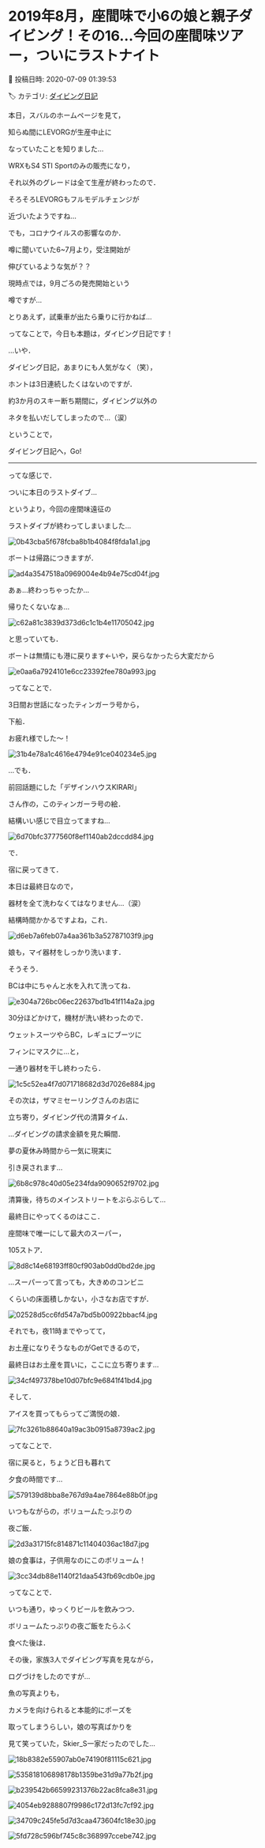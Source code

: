 # 2019年8月，座間味で小6の娘と親子ダイビング！その16…今回の座間味ツアー，ついにラストナイト

📅 投稿日時: 2020-07-09 01:39:53

🏷️ カテゴリ: [ダイビング日記](ce3a7a8d424d112fce83ee85c81a0e344.md)

本日，スバルのホームページを見て，


知らぬ間にLEVORGが生産中止に


なっていたことを知りました…





WRXもS4 STI Sportのみの販売になり，


それ以外のグレードは全て生産が終わったので．


そろそろLEVORGもフルモデルチェンジが


近づいたようですね…





でも，コロナウイルスの影響なのか．


噂に聞いていた6~7月より，受注開始が


伸びているような気が？？


現時点では，9月ごろの発売開始という


噂ですが…


とりあえず，試乗車が出たら乗りに行かねば…





ってなことで，今日も本題は，ダイビング日記です！





…いや．


ダイビング日記，あまりにも人気がなく（笑），


ホントは3日連続したくはないのですが．


約3か月のスキー断ち期間に，ダイビング以外の


ネタを払いだしてしまったので…（涙）





ということで，


ダイビング日記へ，Go!


---





ってな感じで．


ついに本日のラストダイブ…


というより，今回の座間味遠征の


ラストダイブが終わってしまいました…




![0b43cba5f678fcba8b1b4084f8fda1a1.jpg](images/0b43cba5f678fcba8b1b4084f8fda1a1.jpg)







ボートは帰路につきますが．




![ad4a3547518a0969004e4b94e75cd04f.jpg](images/ad4a3547518a0969004e4b94e75cd04f.jpg)




あぁ…終わっちゃったか…


帰りたくないなぁ…




![c62a81c3839d373d6c1c1b4e11705042.jpg](images/c62a81c3839d373d6c1c1b4e11705042.jpg)




と思っていても．


ボートは無情にも港に戻ります←いや，戻らなかったら大変だから




![e0aa6a7924101e6cc23392fee780a993.jpg](images/e0aa6a7924101e6cc23392fee780a993.jpg)







ってなことで．


3日間お世話になったティンガーラ号から，


下船．


お疲れ様でした～！




![31b4e78a1c4616e4794e91ce040234e5.jpg](images/31b4e78a1c4616e4794e91ce040234e5.jpg)







…でも．


前回話題にした「デザインハウスKIRARI」


さん作の，このティンガーラ号の絵．


結構いい感じで目立ってますね…




![6d70bfc3777560f8ef1140ab2dccdd84.jpg](images/6d70bfc3777560f8ef1140ab2dccdd84.jpg)







で．


宿に戻ってきて．


本日は最終日なので，


器材を全て洗わなくてはなりません…（涙）


結構時間かかるですよね，これ．




![d6eb7a6feb07a4aa361b3a52787103f9.jpg](images/d6eb7a6feb07a4aa361b3a52787103f9.jpg)







娘も，マイ器材をしっかり洗います．


そうそう．


BCは中にちゃんと水を入れて洗ってね．




![e304a726bc06ec22637bd1b41f114a2a.jpg](images/e304a726bc06ec22637bd1b41f114a2a.jpg)







30分ほどかけて，機材が洗い終わったので．


ウェットスーツやらBC，レギュにブーツに


フィンにマスクに…と，


一通り器材を干し終わったら．




![1c5c52ea4f7d071718682d3d7026e884.jpg](images/1c5c52ea4f7d071718682d3d7026e884.jpg)







その次は，ザマミセーリングさんのお店に


立ち寄り，ダイビング代の清算タイム．


…ダイビングの請求金額を見た瞬間．


夢の夏休み時間から一気に現実に


引き戻されます…




![6b8c978c40d05e234fda9090652f9702.jpg](images/6b8c978c40d05e234fda9090652f9702.jpg)







清算後，待ちのメインストリートをぶらぶらして…


最終日にやってくるのはここ．


座間味で唯一にして最大のスーパー，


105ストア．




![8d8c14e68193ff80cf903ab0dd0bd2de.jpg](images/8d8c14e68193ff80cf903ab0dd0bd2de.jpg)




…スーパーって言っても，大きめのコンビニ


くらいの床面積しかない，小さなお店ですが．




![02528d5cc6fd547a7bd5b00922bbacf4.jpg](images/02528d5cc6fd547a7bd5b00922bbacf4.jpg)




それでも，夜11時までやってて，


お土産になりそうなものがGetできるので，


最終日はお土産を買いに，ここに立ち寄ります…




![34cf497378be10d07bfc9e6841f41bd4.jpg](images/34cf497378be10d07bfc9e6841f41bd4.jpg)







そして．


アイスを買ってもらってご満悦の娘．




![7fc3261b88640a19ac3b0915a8739ac2.jpg](images/7fc3261b88640a19ac3b0915a8739ac2.jpg)







ってなことで．


宿に戻ると，ちょうど日も暮れて


夕食の時間です…




![579139d8bba8e767d9a4ae7864e88b0f.jpg](images/579139d8bba8e767d9a4ae7864e88b0f.jpg)







いつもながらの，ボリュームたっぷりの


夜ご飯．




![2d3a31715fc814871c11404036ac18d7.jpg](images/2d3a31715fc814871c11404036ac18d7.jpg)




娘の食事は，子供用なのにこのボリューム！




![3cc34db88e1140f21daa543fb69cdb0e.jpg](images/3cc34db88e1140f21daa543fb69cdb0e.jpg)




ってなことで．


いつも通り，ゆっくりビールを飲みつつ．


ボリュームたっぷりの夜ご飯をたらふく


食べた後は．





その後，家族3人でダイビング写真を見ながら，


ログづけをしたのですが…


魚の写真よりも，


カメラを向けられると本能的にポーズを


取ってしまうらしい，娘の写真ばかりを


見て笑っていた，Skier_S一家だったのでした…




![18b8382e55907ab0e74190f81115c621.jpg](images/18b8382e55907ab0e74190f81115c621.jpg)









![535818106898178b1359be31d9a77b2f.jpg](images/535818106898178b1359be31d9a77b2f.jpg)









![b239542b66599231376b22ac8fca8e31.jpg](images/b239542b66599231376b22ac8fca8e31.jpg)









![4054eb9288807f9986c172d13fc7cf92.jpg](images/4054eb9288807f9986c172d13fc7cf92.jpg)









![34709c245fe5d7d3caa473604fc18e30.jpg](images/34709c245fe5d7d3caa473604fc18e30.jpg)









![5fd728c596bf745c8c368997ccebe742.jpg](images/5fd728c596bf745c8c368997ccebe742.jpg)
